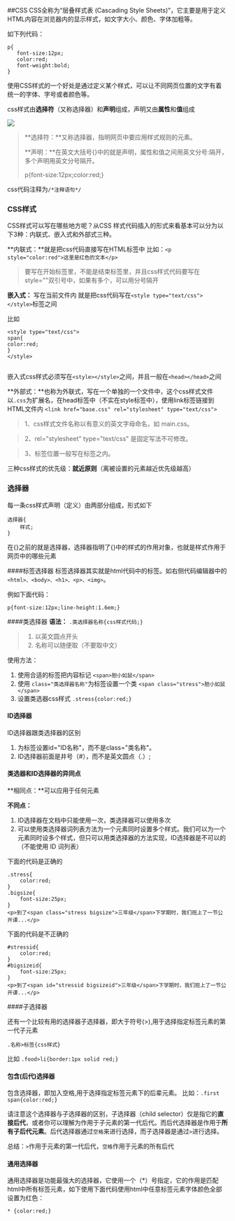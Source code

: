 ##CSS
CSS全称为“层叠样式表 (Cascading Style Sheets)”，它主要是用于定义HTML内容在浏览器内的显示样式，如文字大小、颜色、字体加粗等。

如下列代码：
```
p{
   font-size:12px;
   color:red;
   font-weight:bold;
}
```

使用CSS样式的一个好处是通过定义某个样式，可以让不同网页位置的文字有着统一的字体、字号或者颜色等。

css样式由**选择符**（又称选择器）和**声明**组成，声明又由**属性**和**值**组成

<img src="http://img.mukewang.com/52fde5c30001b0fe03030117.jpg">

> **选择符：**又称选择器，指明网页中要应用样式规则的元素。
> 
> **声明：**在英文大括号{}中的就是声明，属性和值之间用英文分号:隔开，多个声明用英文分号隔开。
>
>  p{font-size:12px;color:red;}
> 


css代码注释为`/*注释语句*/`

### CSS样式
CSS样式可以写在哪些地方呢？从CSS 样式代码插入的形式来看基本可以分为以下3种：内联式、嵌入式和外部式三种。

**内联式：**就是把css代码直接写在HTML标签中
比如：`<p style="color:red">这里是红色的文本</p>`
> 要写在开始标签里，不能是结束标签里，并且css样式代码要写在style=""双引号中，如果有多个，可以用分号隔开


**嵌入式：** 写在当前文件内 就是把css代码写在`<style type="text/css"></style>`标签之间

比如

```
<style type="text/css">
span{
color:red;
}
</style>


```

嵌入式css样式必须写在`<style></style>`之间，并且一般在`<head></head>`之间

**外部式：**也称为外联式，写在一个单独的一个文件中，这个css样式文件以`.css`为扩展名，在head标签中（不实在style标签中），使用link标签链接到HTML文件内
`<link href="base.css" rel="stylesheet" type="text/css">`

> 1、css样式文件名称以有意义的英文字母命名，如 main.css。

> 2、rel="stylesheet" type="text/css" 是固定写法不可修改。

> 3、<link>标签位置一般写在<head>标签之内。


三种css样式的优先级：**就近原则**（离被设置的元素越近优先级越高）

### 选择器
每一条css样式声明（定义）由两部分组成，形式如下

```
选择器{
	样式;
}
```
在{}之前的就是选择器，选择器指明了{}中的样式的作用对象，也就是样式作用于网页中的哪些元素

####标签选择器
标签选择器其实就是html代码中的标签。如右侧代码编辑器中的`<html>、<body>、<h1>、<p>、<img>`。

例如下面代码：

`p{font-size:12px;line-height:1.6em;}`

####类选择器
**语法：**
`.类选择器名称{css样式代码;}`
> 1. 以英文圆点开头
> 2. 名称可以随便取（不要取中文）

使用方法：

1. 使用合适的标签把内容标记
	`<span>胆小如鼠</span>`
2. 使用 `class="类选择器名称"`为标签设置一个类
	`<span class="stress">胆小如鼠</span>`
3. 设置类选器css样式 `.stress{color:red;}`

#### ID选择器
ID选择器跟类选择器的区别

1. 为标签设置id="ID名称"，而不是class="类名称"。
2. ID选择器前面是井号（#），而不是英文圆点（.）;

#### 类选器和ID选择器的异同点
**相同点：**可以应用于任何元素

**不同点：**
	
1. ID选择器在文档中只能使用一次，类选择器可以使用多次
2. 可以使用类选择器词列表方法为一个元素同时设置多个样式。我们可以为一个元素同时设多个样式，但只可以用类选择器的方法实现，ID选择器是不可以的（不能使用 ID 词列表）


下面的代码是正确的

```
.stress{
    color:red;
}
.bigsize{
    font-size:25px;
}
<p>到了<span class="stress bigsize">三年级</span>下学期时，我们班上了一节公开课...</p>

```

下面的代码是不正确的

```
#stressid{
    color:red;
}
#bigsizeid{
    font-size:25px;
}
<p>到了<span id="stressid bigsizeid">三年级</span>下学期时，我们班上了一节公开课...</p>
```

####子选择器

还有一个比较有用的选择器子选择器，即大于符号(>),用于选择指定标签元素的第一代子元素

`.名称>标签{css样式}`

比如
`.food>li{border:1px solid red;}`

#### 包含(后代)选择器
包含选择器，即加入空格,用于选择指定标签元素下的后辈元素。
比如：`.first  span{color:red;}`

请注意这个选择器与子选择器的区别，子选择器（child selector）仅是指它的**直接后代**，或者你可以理解为作用于子元素的第一代后代。而后代选择器是作用于**所有子后代元素**。后代选择器通过`空格`来进行选择，而子选择器是通过`>`进行选择。

总结：`>`作用于元素的第一代后代，`空格`作用于元素的所有后代

#### 通用选择器
通用选择器是功能最强大的选择器，它使用一个（*）号指定，它的作用是匹配html中所有标签元素，如下使用下面代码使用html中任意标签元素字体颜色全部设置为红色：

`* {color:red;}`